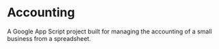 # Accounting
A Google App Script project built for managing the accounting of a small business from a spreadsheet.
